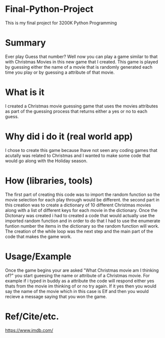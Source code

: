 # Final-Python-Project
This is my final project for 3200K Python Programming
# Summary
Ever play Guess that number? Well now you can play a game similar to that with Christmas Movies in this new game that I created. This game is played by guessing either the name of a movie that is randomly generated each time you play or by guessing a attribute of that movie.
# What is it
I created a Christmas movie guessing game that uses the movies attributes as part of the guessing process that returns either a yes or no to each guess.
# Why did i do it (real world app)
I chose to create this game because Ihave not seen any coding games that acutally was related to Christmas and I wanted to make some code that would go along with the Holiday season. 
# How (libraries, tools)
The first part of creating this code was to import the random function so the movie selection for each play through would be different. the second part in this creation was to create a dictionary of 10 different Christmas movies along with a list of different keys for each movie in the dictionary. Once the Dictonary was created i had to created a code that would actually use the imported random function and in order to do that I had to use the enumerate funtion number the items in the dictionary so the random function will work. The creation of the while loop was the next step and the main part of the code that makes the game work.
# Usage/Example
Once the game begins your are asked "What Christmas movie am I thinking of?" you start gueesing the name or attribute of a Christmas movie. For example if i typed in buddy as a attribute the code will respond either yes thats from the movie im thinking of or no try again. If it yes then you would say the name of the movie which in this case is Elf and then you would recieve a message saying that you won the game.
# Ref/Cite/etc.
https://www.imdb.com/
